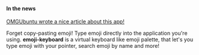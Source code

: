 #### In the news

[OMGUbuntu wrote a nice article about this app!](https://www.omgubuntu.co.uk/2017/03/emoji-keyboard-app-linux)


Forget copy-pasting emoji! Type emoji directly into the application you're using.
**emoji-keyboard** is a virtual keyboard like emoji palette, that let's you type emoji with
your pointer, search emoji by name and more!
